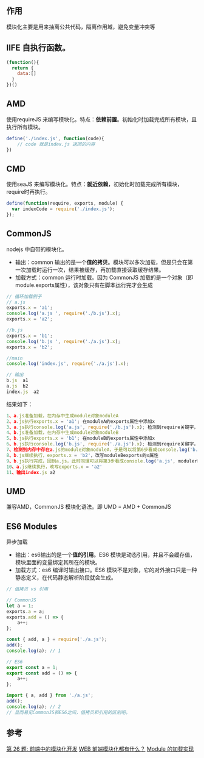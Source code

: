 ## 作用
模块化主要是用来抽离公共代码，隔离作用域，避免变量冲突等

## IIFE 自执行函数。
```javascript
(function(){
  return {
	data:[]
  }
})()
```

## AMD
使用requireJS 来编写模块化。特点：**依赖前置**。初始化时加载完成所有模块，且执行所有模块。
```javascript
define('./index.js', function(code){
	// code 就是index.js 返回的内容
})
```

##  CMD
使用seaJS 来编写模块化。特点：**就近依赖**，初始化时加载完成所有模块，require时再执行。
```javascript
define(function(require, exports, module) {  
  var indexCode = require('./index.js');
});
```

## CommonJS
nodejs 中自带的模块化。
- 输出：common 输出的是一个**值的拷贝**。模块可以多次加载，但是只会在第一次加载时运行一次，结果被缓存，再加载直接读取缓存结果。
- 加载方式：common 运行时加载。因为 CommonJS 加载的是一个对象（即module.exports属性），该对象只有在脚本运行完才会生成
```javascript
// 循环加载例子
// a.js
exports.x = 'a1';
console.log('a.js ', require('./b.js').x);
exports.x = 'a2';

//b.js
exports.x = 'b1';
console.log('b.js ', require('./a.js').x);
exports.x = 'b2';

//main
console.log('index.js', require('./a.js').x);

// 输出
b.js  a1
a.js  b2
index.js  a2
```
结果如下：
```javascript
1、a.js准备加载，在内存中生成module对象moduleA
2、a.js执行exports.x = 'a1'; 在moduleA的exports属性中添加x
3、a.js执行console.log('a.js', require('./b.js').x); 检测到require关键字，开始加载b.js，a.js执行暂停
4、b.js准备加载，在内存中生成module对象moduleB
5、b.js执行exports.x = 'b1'; 在moduleB的exports属性中添加x
6、b.js执行console.log('b.js', require('./a.js').x); 检测到require关键字，开始加载a.js，b.js执行暂停
7、检测到内存中存在a.js的module对象moduleA，于是可以将第6步看成console.log('b.js', moduleA.x); 在第二步中moduleA.x赋值为a1，于是输出b.js, a1
8、b.js继续执行，exports.x = 'b2'，改写moduleBexports的x属性
9、b.js执行完成，回到a.js，此时同理可以将第3步看成console.log('a.js', modulerB.x); 输出了a.js, b2
10、a.js继续执行，改写exports.x = 'a2'
11、输出index.js a2
```
## UMD
兼容AMD，CommonJS 模块化语法。即 UMD = AMD + CommonJS

## ES6 Modules
异步加载
- 输出：es6输出的是一个**值的引用**。ES6 模块是动态引用，并且不会缓存值，模块里面的变量绑定其所在的模块。
- 加载方式：es6 编译时输出接口。ES6 模块不是对象，它的对外接口只是一种静态定义，在代码静态解析阶段就会生成。
```javascript
// 值拷贝 vs 引用

// CommonJS
let a = 1;
exports.a = a;
exports.add = () => {
    a++;
};

const { add, a } = require('./a.js');
add();
console.log(a); // 1

// ES6
export const a = 1;
export const add = () => {
    a++;
};

import { a, add } from './a.js';
add();
console.log(a); // 2
// 显而易见CommonJS和ES6之间，值拷贝和引用的区别吧。
```

## 参考
[第 26 题: 前端中的模块化开发](https://github.com/Advanced-Frontend/Daily-Interview-Question/issues/28)
[WEB 前端模块化都有什么？](https://juejin.im/post/5bf4f6515188251a8266038b#heading-5)
[Module 的加载实现](http://es6.ruanyifeng.com/#docs/module-loader)
